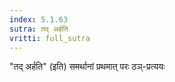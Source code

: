 ```yaml
---
index: 5.1.63
sutra: तद् अर्हति
vritti: full_sutra
---
```


"तद् अर्हति" (इति) समर्थानां प्रथमात् परः ठञ्-प्रत्ययः 